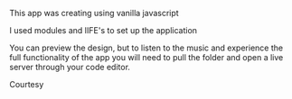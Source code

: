 This app was creating using vanilla javascript

I used modules and IIFE's to set up the application

You can preview the design, but to listen to the music and experience the full functionality of the app you will need to pull the folder and open a live server through your code editor.

Courtesy 